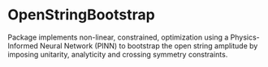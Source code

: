 # OpenStringBootstrap
Package implements non-linear, constrained, optimization using a Physics-Informed Neural Network (PINN) to bootstrap the open string amplitude by imposing unitarity, analyticity and crossing symmetry constraints.
